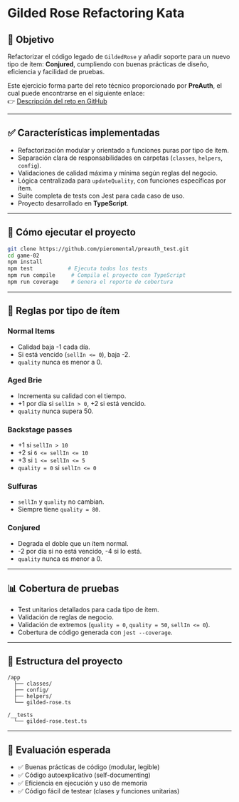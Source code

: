 # Gilded Rose Refactoring Kata

## 🧠 Objetivo

Refactorizar el código legado de `GildedRose` y añadir soporte para un nuevo tipo de ítem: **Conjured**, cumpliendo con buenas prácticas de diseño, eficiencia y facilidad de pruebas.

Este ejercicio forma parte del reto técnico proporcionado por **PreAuth**, el cual puede encontrarse en el siguiente enlace:  
👉 [Descripción del reto en GitHub](https://github.com/preauth-io/challenge/tree/main/game-02)


---

## ✅ Características implementadas

- Refactorización modular y orientado a funciones puras por tipo de ítem.
- Separación clara de responsabilidades en carpetas (`classes`, `helpers`, `config`).
- Validaciones de calidad máxima y mínima según reglas del negocio.
- Lógica centralizada para `updateQuality`, con funciones específicas por ítem.
- Suite completa de tests con Jest para cada caso de uso.
- Proyecto desarrollado en **TypeScript**.

---

## 🚀 Cómo ejecutar el proyecto

```bash
git clone https://github.com/pieromental/preauth_test.git
cd game-02
npm install
npm test           # Ejecuta todos los tests
npm run compile     # Compila el proyecto con TypeScript
npm run coverage    # Genera el reporte de cobertura
```

---

## 🧪 Reglas por tipo de ítem

### Normal Items
- Calidad baja -1 cada día.
- Si está vencido (`sellIn <= 0`), baja -2.
- `quality` nunca es menor a 0.

### Aged Brie
- Incrementa su calidad con el tiempo.
- +1 por día si `sellIn > 0`, +2 si está vencido.
- `quality` nunca supera 50.

### Backstage passes
- +1 si `sellIn > 10`
- +2 si `6 <= sellIn <= 10`
- +3 si `1 <= sellIn <= 5`
- `quality = 0` si `sellIn <= 0`

### Sulfuras
- `sellIn` y `quality` no cambian.
- Siempre tiene `quality = 80`.

### Conjured
- Degrada el doble que un ítem normal.
- -2 por día si no está vencido, -4 si lo está.
- `quality` nunca es menor a 0.

---

## 📊 Cobertura de pruebas

- Test unitarios detallados para cada tipo de ítem.
- Validación de reglas de negocio.
- Validación de extremos (`quality = 0`, `quality = 50`, `sellIn <= 0`).
- Cobertura de código generada con `jest --coverage`.

---

## 📂 Estructura del proyecto

```
/app
  ├── classes/
  ├── config/
  ├── helpers/
  └── gilded-rose.ts

/__tests
  └── gilded-rose.test.ts
```

---

## 🤝 Evaluación esperada

- ✅ Buenas prácticas de código (modular, legible)
- ✅ Código autoexplicativo (self-documenting)
- ✅ Eficiencia en ejecución y uso de memoria
- ✅ Código fácil de testear (clases y funciones unitarias)


